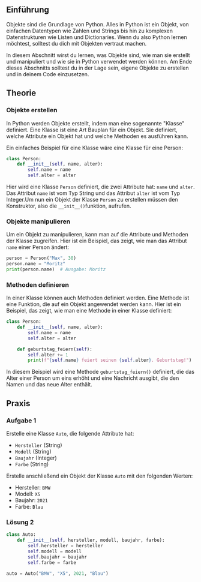 

## Einführung

Objekte sind die Grundlage von Python. Alles in Python ist ein Objekt, von einfachen Datentypen wie Zahlen und Strings bis hin zu komplexen Datenstrukturen wie Listen und Dictionaries. Wenn du also Python lernen möchtest, solltest du dich mit Objekten vertraut machen.

In diesem Abschnitt wirst du lernen, was Objekte sind, wie man sie erstellt und manipuliert und wie sie in Python verwendet werden können. Am Ende dieses Abschnitts solltest du in der Lage sein, eigene Objekte zu erstellen und in deinem Code einzusetzen.

## Theorie

### Objekte erstellen

In Python werden Objekte erstellt, indem man eine sogenannte "Klasse" definiert. Eine Klasse ist eine Art Bauplan für ein Objekt. Sie definiert, welche Attribute ein Objekt hat und welche Methoden es ausführen kann.

Ein einfaches Beispiel für eine Klasse wäre eine Klasse für eine Person:

```python
class Person:
    def __init__(self, name, alter):
        self.name = name
        self.alter = alter
```

Hier wird eine Klasse `Person` definiert, die zwei Attribute hat: `name` und `alter`. Das Attribut `name` ist vom Typ String und das Attribut `alter` ist vom Typ Integer.Um nun ein Objekt der Klasse `Person` zu erstellen müssen den Konstruktor, also die `__init__()`funktion,  aufrufen.

### Objekte manipulieren

Um ein Objekt zu manipulieren, kann man auf die Attribute und Methoden der Klasse zugreifen. Hier ist ein Beispiel, das zeigt, wie man das Attribut `name` einer Person ändert:

```python
person = Person("Max", 30)
person.name = "Moritz"
print(person.name)  # Ausgabe: Moritz
```

### Methoden definieren

In einer Klasse können auch Methoden definiert werden. Eine Methode ist eine Funktion, die auf ein Objekt angewendet werden kann. Hier ist ein Beispiel, das zeigt, wie man eine Methode in einer Klasse definiert:

```python
class Person:
    def __init__(self, name, alter):
        self.name = name
        self.alter = alter

    def geburtstag_feiern(self):
        self.alter += 1
        print(f"{self.name} feiert seinen {self.alter}. Geburtstag!")
```

In diesem Beispiel wird eine Methode `geburtstag_feiern()` definiert, die das Alter einer Person um eins erhöht und eine Nachricht ausgibt, die den Namen und das neue Alter enthält.

## Praxis

### Aufgabe 1

Erstelle eine Klasse `Auto`, die folgende Attribute hat:

- `Hersteller` (String)
- `Modell` (String)
- `Baujahr` (Integer)
- `Farbe` (String)

Erstelle anschließend ein Objekt der Klasse `Auto` mit den folgenden Werten:

- Hersteller: `BMW`
- Modell: `X5`
- Baujahr: `2021`
- Farbe: `Blau`

### Lösung 2

```python
class Auto:
    def __init__(self, hersteller, modell, baujahr, farbe):
        self.hersteller = hersteller
        self.modell = modell
        self.baujahr = baujahr
        self.farbe = farbe

auto = Auto("BMW", "X5", 2021, "Blau")
```